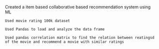 
Created a item based collaborative based recommendation system using ML

	Used movie rating 100k dataset
	
	Used Pandas to load and analyze the data frame
	
	Used pandas correlation matrix to find the relation between reatingsd of the movie and recommend a movie with similar ratings
